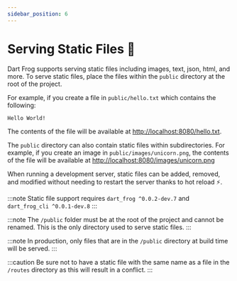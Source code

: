 ```yaml
---
sidebar_position: 6
---
```


# Serving Static Files 📁

Dart Frog supports serving static files including images, text, json, html, and more. To serve static files, place the files within the `public` directory at the root of the project.

For example, if you create a file in `public/hello.txt` which contains the following:

```
Hello World!
```

The contents of the file will be available at [http://localhost:8080/hello.txt](http://localhost:8080/hello.txt).

The `public` directory can also contain static files within subdirectories. For example, if you create an image in `public/images/unicorn.png`, the contents of the file will be available at [http://localhost:8080/images/unicorn.png](http://localhost:8080/images/unicorn.png)

When running a development server, static files can be added, removed, and modified without needing to restart the server thanks to hot reload ⚡️.

:::note
Static file support requires `dart_frog ^0.0.2-dev.7` and `dart_frog_cli ^0.0.1-dev.8`
:::

:::note
The `/public` folder must be at the root of the project and cannot be renamed. This is the only directory used to serve static files.
:::

:::note
In production, only files that are in the `/public` directory at build time will be served.
:::

:::caution
Be sure not to have a static file with the same name as a file in the `/routes` directory as this will result in a conflict.
:::
